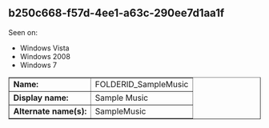 ## b250c668-f57d-4ee1-a63c-290ee7d1aa1f

Seen on:
* Windows Vista
* Windows 2008
* Windows 7

<table border="1" class="docutils">
  <tbody>
    <tr>
      <td><b>Name:</b></td>
      <td>FOLDERID_SampleMusic</td>
    </tr>
    <tr>
      <td><b>Display name:</b></td>
      <td>Sample Music</td>
    </tr>
    <tr>
      <td><b>Alternate name(s):</b></td>
      <td>SampleMusic</td>
    </tr>
  </tbody>
</table>


